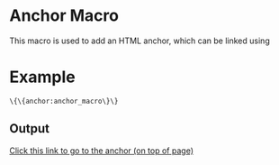 Anchor Macro
============

This macro is used to add an HTML anchor, which can be linked using

Example
=======

~~~~ {.sourceCode .python}
\{\{anchor:anchor_macro\}\}
~~~~

Output
------

[Click this link to go to the anchor (on top of page)](#anchor_macro)
